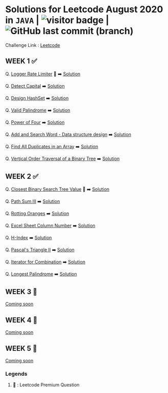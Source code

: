 # Solutions for Leetcode August 2020 in `JAVA`  | <img src="https://visitor-badge.laobi.icu/badge?page_id=abhisheksurve45.leetcode-aug-2020" alt="visitor badge"/> | ![GitHub last commit (branch)](https://img.shields.io/github/last-commit/abhisheksurve45/leetcode-aug-2020/master)

Challenge Link : [Leetcode](https://leetcode.com/explore/challenge/card/august-leetcoding-challenge/)

## WEEK 1 ✅

Q. [Logger Rate Limiter](https://leetcode.com/explore/challenge/card/august-leetcoding-challenge/549/week-1-august-1st-august-7th/3408/) 🔏  ➡️ [Solution](https://github.com/abhisheksurve45/leetcode-aug-2020/blob/master/WEEK1/LoggerRateLimiter.java)

Q. [Detect Capital](https://leetcode.com/explore/challenge/card/august-leetcoding-challenge/549/week-1-august-1st-august-7th/3409/)  ➡️ [Solution](https://github.com/abhisheksurve45/leetcode-aug-2020/blob/master/WEEK1/DetectCapital.java)

Q. [Design HashSet](https://leetcode.com/explore/challenge/card/august-leetcoding-challenge/549/week-1-august-1st-august-7th/3410/)  ➡️ [Solution](https://github.com/abhisheksurve45/leetcode-aug-2020/blob/master/WEEK1/DesignHashSet.java)

Q. [Valid Palindrome](https://leetcode.com/explore/challenge/card/august-leetcoding-challenge/549/week-1-august-1st-august-7th/3411/)  ➡️ [Solution](https://github.com/abhisheksurve45/leetcode-aug-2020/blob/master/WEEK1/ValidPalindrome.java)

Q. [Power of Four](https://leetcode.com/explore/challenge/card/august-leetcoding-challenge/549/week-1-august-1st-august-7th/3412/)  ➡️ [Solution](https://github.com/abhisheksurve45/leetcode-aug-2020/blob/master/WEEK1/PowerofFour.java)

Q. [Add and Search Word - Data structure design](https://leetcode.com/explore/challenge/card/august-leetcoding-challenge/549/week-1-august-1st-august-7th/3413/)  ➡️ [Solution](https://github.com/abhisheksurve45/leetcode-aug-2020/blob/master/WEEK1/AddSearchWord.java)

Q. [Find All Duplicates in an Array](https://leetcode.com/explore/challenge/card/august-leetcoding-challenge/549/week-1-august-1st-august-7th/3414/)  ➡️ [Solution](https://github.com/abhisheksurve45/leetcode-aug-2020/blob/master/WEEK1/FindAllDuplicatesinArray.java)

Q. [Vertical Order Traversal of a Binary Tree](https://leetcode.com/explore/challenge/card/august-leetcoding-challenge/549/week-1-august-1st-august-7th/3415/)  ➡️ [Solution](https://github.com/abhisheksurve45/leetcode-aug-2020/blob/master/WEEK1/VerticalOrderTraversalofBT.java)

## WEEK 2 ✅

Q. [Closest Binary Search Tree Value](https://leetcode.com/explore/challenge/card/august-leetcoding-challenge/550/week-2-august-8th-august-14th/3416/) 🔏  ➡️ [Solution](https://github.com/abhisheksurve45/leetcode-aug-2020/blob/master/WEEK2/ClosestBinarySearchTreeValue.java)

Q. [Path Sum III](https://leetcode.com/explore/challenge/card/august-leetcoding-challenge/550/week-2-august-8th-august-14th/3417/)  ➡️ [Solution](https://github.com/abhisheksurve45/leetcode-aug-2020/blob/master/WEEK2/PathSumIII.java)

Q. [Rotting Oranges](https://leetcode.com/explore/challenge/card/august-leetcoding-challenge/550/week-2-august-8th-august-14th/3418/)  ➡️ [Solution](https://github.com/abhisheksurve45/leetcode-aug-2020/blob/master/WEEK2/RottingOranges.java)

Q. [Excel Sheet Column Number](https://leetcode.com/explore/challenge/card/august-leetcoding-challenge/550/week-2-august-8th-august-14th/3419/)  ➡️ [Solution](https://github.com/abhisheksurve45/leetcode-aug-2020/blob/master/WEEK2/ExcelSheetColumnNumber.java)

Q. [H-Index](https://leetcode.com/explore/challenge/card/august-leetcoding-challenge/550/week-2-august-8th-august-14th/3420/)  ➡️ [Solution](https://github.com/abhisheksurve45/leetcode-aug-2020/blob/master/WEEK2/HIndex.java)

Q. [Pascal's Triangle II](https://leetcode.com/explore/challenge/card/august-leetcoding-challenge/550/week-2-august-8th-august-14th/3421/)  ➡️ [Solution](https://github.com/abhisheksurve45/leetcode-aug-2020/blob/master/WEEK2/PascalTriangleII.java)

Q. [Iterator for Combination](https://leetcode.com/explore/challenge/card/august-leetcoding-challenge/550/week-2-august-8th-august-14th/3422/)  ➡️ [Solution](https://github.com/abhisheksurve45/leetcode-aug-2020/blob/master/WEEK2/IteratorforCombination.java)

Q. [Longest Palindrome](https://leetcode.com/explore/challenge/card/august-leetcoding-challenge/550/week-2-august-8th-august-14th/3423/)  ➡️ [Solution](https://github.com/abhisheksurve45/leetcode-aug-2020/blob/master/WEEK2/LongestPalindrome.java)

## WEEK 3 🚧

[Coming soon](https://leetcode.com/explore/challenge/card/august-leetcoding-challenge/)

## WEEK 4 🚧

[Coming soon](https://leetcode.com/explore/challenge/card/august-leetcoding-challenge/)

## WEEK 5 🚧

[Coming soon](https://leetcode.com/explore/challenge/card/august-leetcoding-challenge/)


### Legends 

1. 🔏 : Leetcode Premium Question
